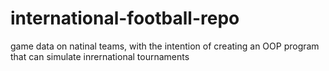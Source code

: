 # international-football-repo
game data on natinal teams, with the intention of creating an OOP program that can simulate inrernational tournaments
